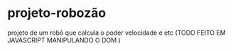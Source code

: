 # projeto-robozão
 projeto de um robô que calcula o poder velocidade e etc (TODO FEITO EM JAVASCRIPT MANIPULANDO O DOM )
